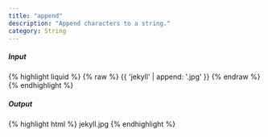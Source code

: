 ```yaml
---
title: "append"
description: "Append characters to a string."
category: String
---
```

##### Input
{% highlight liquid %}
{% raw %}
{{ 'jekyll' | append: '.jpg' }}
{% endraw %}
{% endhighlight %}

##### Output

{% highlight html %}
jekyll.jpg
{% endhighlight %}
